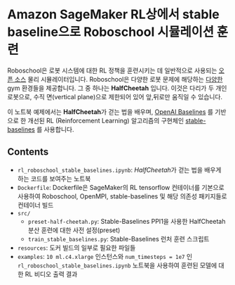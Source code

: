 # Amazon SageMaker RL상에서 stable baseline으로 Roboschool 시뮬레이션 훈련

Roboschool은 로봇 시스템에 대한 RL 정책을 훈련시키는 데 일반적으로 사용되는 [오픈 소스](https://github.com/openai/roboschool/tree/master/roboschool) 물리 시뮬레이터입니다. Roboschool은 다양한 로봇 문제에 해당하는 [다양한](https://github.com/openai/roboschool/blob/master/roboschool/__init__.py) gym 환경들을 제공합니다. 그 중 하나는 **HalfCheetah** 입니다. 이것은 다리가 두 개인 로봇으로, 수직 면(vertical plane)으로 제한되어 있어 앞,뒤로만 움직일 수 있습니다.

이 노트북 예제에서는 **HalfCheetah**가 걷는 법을 배우며, [OpenAI Baselines](https://github.com/openai/baselines) 를 기반으로 한 개선된 RL (Reinforcement Learning) 알고리즘의 구현체인 [stable-baselines](https://stable-baselines.readthedocs.io/en/master/) 를 사용합니다.


## Contents

* `rl_roboschool_stable_baselines.ipynb`: *HalfCheetah*가 걷는 법을 배우게 하는 코드를 보여주는 노트북
* `Dockerfile`: Dockerfile은 SageMaker의 RL tensorflow 컨테이너를 기본으로 사용하여 Roboschool, OpenMPI, stable-baselines 및 해당 의존성 패키지들로 컨테이너 빌드
* `src/`
  * `preset-half-cheetah.py`: Stable-Baselines PPI1을 사용한 HalfCheetah 분산 훈련에 대한 사전 설정(preset)
  * `train_stable_baselines.py`: Stable-Baselines 런처 훈련 스크립트
* `resources`: 도커 빌드의 일부로 필요한 파일들
* `examples`: `10 ml.c4.xlarge` 인스턴스와 `num_timesteps = 1e7` 인 `rl_roboschool_stable_baselines.ipynb` 노트북을 사용하여 훈련된 모델에 대한 RL 비디오 출력 결과

